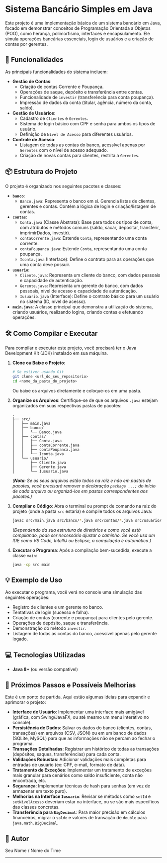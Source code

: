 # Sistema Bancário Simples em Java

Este projeto é uma implementação básica de um sistema bancário em Java, focado em demonstrar conceitos de Programação Orientada a Objetos (POO), como herança, polimorfismo, interfaces e encapsulamento. Ele simula operações bancárias essenciais, login de usuários e a criação de contas por gerentes.

## 🚀 Funcionalidades

As principais funcionalidades do sistema incluem:

* **Gestão de Contas**:
    * Criação de contas Corrente e Poupança.
    * Operações de saque, depósito e transferência entre contas.
    * Funcionalidade de `investir` (transferência para conta poupança).
    * Impressão de dados da conta (titular, agência, número da conta, saldo).
* **Gestão de Usuários**:
    * Cadastro de `Clientes` e `Gerentes`.
    * Sistema de login básico com CPF e senha para ambos os tipos de usuário.
    * Definição de `Nível de Acesso` para diferentes usuários.
* **Controle de Acesso**:
    * Listagem de todas as contas do banco, acessível apenas por `Gerentes` com o nível de acesso adequado.
    * Criação de novas contas para clientes, restrita a `Gerentes`.

## 📦 Estrutura do Projeto

O projeto é organizado nos seguintes pacotes e classes:

* **`banco`**:
    * `Banco.java`: Representa o banco em si. Gerencia listas de clientes, gerentes e contas. Contém a lógica de login e criação/listagem de contas.
* **`contas`**:
    * `Conta.java` (Classe Abstrata): Base para todos os tipos de conta, com atributos e métodos comuns (saldo, sacar, depositar, transferir, imprimirDados, investir).
    * `contaCorrente.java`: Estende `Conta`, representando uma conta corrente.
    * `contaPoupanca.java`: Estende `Conta`, representando uma conta poupança.
    * `Iconta.java` (Interface): Define o contrato para as operações que uma conta deve possuir.
* **`usuario`**:
    * `Cliente.java`: Representa um cliente do banco, com dados pessoais e capacidade de autenticação.
    * `Gerente.java`: Representa um gerente do banco, com dados pessoais, nível de acesso e capacidade de autenticação.
    * `Iusuario.java` (Interface): Define o contrato básico para um usuário no sistema (ID, nível de acesso).
* **`main.java`**: A classe principal que demonstra a utilização do sistema, criando usuários, realizando logins, criando contas e efetuando operações.

## 🛠️ Como Compilar e Executar

Para compilar e executar este projeto, você precisará ter o Java Development Kit (JDK) instalado em sua máquina.

1.  **Clone ou Baixe o Projeto**:
    ```bash
    # Se estiver usando Git
    git clone <url_do_seu_repositorio>
    cd <nome_da_pasta_do_projeto>
    ```
    Ou baixe os arquivos diretamente e coloque-os em uma pasta.

2.  **Organize os Arquivos**:
    Certifique-se de que os arquivos `.java` estejam organizados em suas respectivas pastas de pacotes:
    ```
    .
    ├── src/
    │   ├── main.java
    │   ├── banco/
    │   │   └── Banco.java
    │   ├── contas/
    │   │   ├── Conta.java
    │   │   ├── contaCorrente.java
    │   │   ├── contaPoupanca.java
    │   │   └── Iconta.java
    │   └── usuario/
    │       ├── Cliente.java
    │       ├── Gerente.java
    │       └── Iusuario.java
    ```
    *(**Nota**: Se os seus arquivos estão todos na raiz e não em pastas de pacotes, você precisará remover a declaração `package ...;` do início de cada arquivo ou organizá-los em pastas correspondentes aos pacotes.)*

3.  **Compilar o Código**:
    Abra o terminal ou prompt de comando na raiz do projeto (onde a pasta `src` estaria) e compile todos os arquivos Java:
    ```bash
    javac src/main.java src/banco/*.java src/contas/*.java src/usuario/*.java
    ```
    *(Dependendo da sua estrutura de diretórios e como você está compilando, pode ser necessário ajustar o caminho. Se você usa um IDE como VS Code, IntelliJ ou Eclipse, a compilação é automática.)*

4.  **Executar o Programa**:
    Após a compilação bem-sucedida, execute a classe `main`:
    ```bash
    java -cp src main
    ```

## 💡 Exemplo de Uso

Ao executar o programa, você verá no console uma simulação das seguintes operações:

* Registro de clientes e um gerente no banco.
* Tentativas de login (sucesso e falha).
* Criação de contas (corrente e poupança) para clientes pelo gerente.
* Operações de depósito, saque e transferência.
* Demonstração do método `investir`.
* Listagem de todas as contas do banco, acessível apenas pelo gerente logado.

## 💻 Tecnologias Utilizadas

* **Java 8+** (ou versão compatível)

## 🔮 Próximos Passos e Possíveis Melhorias

Este é um ponto de partida. Aqui estão algumas ideias para expandir e aprimorar o projeto:

* **Interface de Usuário**: Implementar uma interface mais amigável (gráfica, com Swing/JavaFX, ou até mesmo um menu interativo no console).
* **Persistência de Dados**: Salvar os dados do banco (clientes, contas, transações) em arquivos (CSV, JSON) ou em um banco de dados (SQLite, MySQL) para que as informações não se percam ao fechar o programa.
* **Transações Detalhadas**: Registrar um histórico de todas as transações (depósitos, saques, transferências) para cada conta.
* **Validações Robustas**: Adicionar validações mais completas para entradas de usuário (ex: CPF, e-mail, formato de data).
* **Tratamento de Exceções**: Implementar um tratamento de exceções mais granular para cenários como saldo insuficiente, conta não encontrada, etc.
* **Segurança**: Implementar técnicas de hash para senhas (em vez de armazenar em texto puro).
* **Melhorias na Interface `Iusuario`**: Revisar se métodos como `setId` e `setNivelAcesso` deveriam estar na interface, ou se são mais específicos das classes concretas.
* **Transferência para `BigDecimal`**: Para maior precisão em cálculos financeiros, migrar o `saldo` e valores de transação de `double` para `java.math.BigDecimal`.

## 🤝 Autor

Seu Nome / Nome do Time

---
